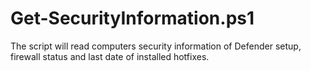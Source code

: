 # Get-SecurityInformation.ps1
The script will read computers security information of Defender setup, firewall status and last date of installed hotfixes.
